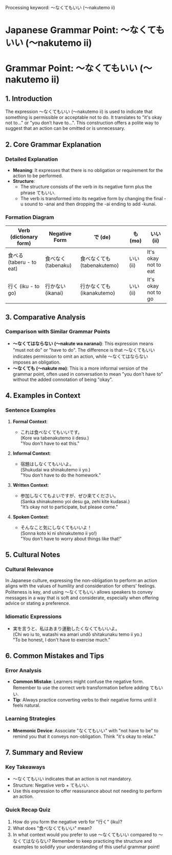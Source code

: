Processing keyword: ～なくてもいい (〜nakutemo ii)
# Japanese Grammar Point: ～なくてもいい (〜nakutemo ii)
# Grammar Point: ～なくてもいい (〜nakutemo ii)
## 1. Introduction
The expression ～なくてもいい (〜nakutemo ii) is used to indicate that something is permissible or acceptable not to do. It translates to "it's okay not to..." or "you don’t have to...". This construction offers a polite way to suggest that an action can be omitted or is unnecessary.
## 2. Core Grammar Explanation
### Detailed Explanation
- **Meaning**: It expresses that there is no obligation or requirement for the action to be performed.
- **Structure**: 
  - The structure consists of the verb in its negative form plus the phrase てもいい.
  - The verb is transformed into its negative form by changing the final -u sound to -anai and then dropping the -ai ending to add -kunai.
### Formation Diagram
| Verb (dictionary form) | Negative Form | で (de) | も (mo) | いい (ii) |
|-------------------------|---------------|---------|--------|-----------|
| 食べる (taberu - to eat) | 食べなく (tabenaku)     | 食べなくても (tabenakutemo)  | いい (ii) | It's okay not to eat  |
| 行く (iku - to go)   | 行かない (ikanai)     | 行かなくても (ikanakutemo)  | いい (ii) | It's okay not to go  |
## 3. Comparative Analysis
### Comparison with Similar Grammar Points
- **～なくてはならない (〜nakute wa naranai)**: This expression means "must not do" or "have to do". The difference is that ～なくてもいい indicates permission to omit an action, while ～なくてはならない imposes an obligation.
- **～なくても (〜nakute mo)**: This is a more informal version of the grammar point, often used in conversation to mean "you don't have to" without the added connotation of being "okay".
## 4. Examples in Context
### Sentence Examples
1. **Formal Context**: 
   - これは食べなくてもいいです。  
   (Kore wa tabenakutemo ii desu.)  
   "You don't have to eat this."
  
2. **Informal Context**: 
   - 宿題はしなくてもいいよ。  
   (Shukudai wa shinakutemo ii yo.)  
   "You don't have to do the homework."
3. **Written Context**: 
   - 参加しなくてもよいですが、ぜひ来てください。  
   (Sanka shinakutemo yoi desu ga, zehi kite kudasai.)  
   "It’s okay not to participate, but please come."
4. **Spoken Context**: 
   - そんなこと気にしなくてもいいよ！  
   (Sonna koto ki ni shinakutemo ii yo!)  
   "You don’t have to worry about things like that!"
## 5. Cultural Notes
### Cultural Relevance
In Japanese culture, expressing the non-obligation to perform an action aligns with the values of humility and consideration for others’ feelings. Politeness is key, and using 〜なくてもいい allows speakers to convey messages in a way that is soft and considerate, especially when offering advice or stating a preference.
### Idiomatic Expressions
- 実を言うと、私はあまり運動したくなくてもいいよ。  
(Chi wo iu to, watashi wa amari undō shitakunaku temo ii yo.)  
"To be honest, I don't have to exercise much."
## 6. Common Mistakes and Tips
### Error Analysis
- **Common Mistake**: Learners might confuse the negative form. Remember to use the correct verb transformation before adding てもいい.
- **Tip**: Always practice converting verbs to their negative forms until it feels natural.
### Learning Strategies
- **Mnemonic Device**: Associate "なくてもいい" with "not have to be" to remind you that it conveys non-obligation. Think "it's okay to relax."
## 7. Summary and Review
### Key Takeaways
- 〜なくてもいい indicates that an action is not mandatory.
- Structure: Negative verb + てもいい.
- Use this expression to offer reassurance about not needing to perform an action.
### Quick Recap Quiz
1. How do you form the negative verb for "行く" (iku)?
2. What does "食べなくてもいい" mean?
3. In what context would you prefer to use 〜なくてもいい compared to 〜なくてはならない?
Remember to keep practicing the structure and examples to solidify your understanding of this useful grammar point!
